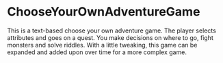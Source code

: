 # ChooseYourOwnAdventureGame
This is a text-based choose your own adventure game. The player selects attributes and goes on a quest. You make decisions on where to go, fight monsters and solve riddles. With a little tweaking, this game can be expanded and added upon over time for a more complex game.

